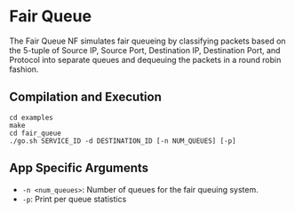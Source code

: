 Fair Queue
==
The Fair Queue NF simulates fair queueing by classifying packets based on the 5-tuple of Source IP, Source Port, Destination IP, Destination Port, and Protocol into separate queues and dequeuing the packets in a round robin fashion.


Compilation and Execution
--
```
cd examples
make
cd fair_queue
./go.sh SERVICE_ID -d DESTINATION_ID [-n NUM_QUEUES] [-p]
```

App Specific Arguments
--
  - `-n <num_queues>`: Number of queues for the fair queuing system.
  - `-p`: Print per queue statistics
